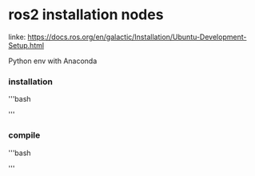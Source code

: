# ros2 installation nodes
linke: https://docs.ros.org/en/galactic/Installation/Ubuntu-Development-Setup.html

Python env with Anaconda
### installation
'''bash

'''

### compile
'''bash

'''
